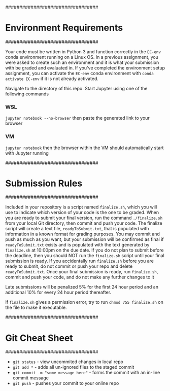 #################################
#	Environment Requirements	#
#################################

Your code must be written in Python 3 and function correctly in the `EC-env` conda environment running on a Linux OS. In a previous assignment, you were asked to create such an environment and it is what your submission with be graded and evaluated in. If you've completed the environment setup assignment, you can activate the `EC-env` conda environment with `conda activate EC-env` if it is not already activated. 

Navigate to the directory of this repo. Start Jupyter using one of the following commands
### WSL
`jupyter notebook --no-browser` then paste the generated link to your browser
### VM
`jupyter notebook` then the browser within the VM should automatically start with Jupyter running

#################################
#	Submission Rules	#
#################################

Included in your repository is a script named `finalize.sh`, which you will use to indicate which version of your code is the one to be graded. When you are ready to submit your final version, run the command `./finalize.sh` from your local Git directory, then commit and push your code. The finalize script will create a text file, `readyToSubmit.txt`, that is populated with information in a known format for grading purposes. You may commit and push as much as you want, but your submission will be confirmed as final if `readyToSubmit.txt` exists and is populated with the text generated by `finalize.sh` at 10:00pm on the due date. If you do not plan to submit before the deadline, then you should NOT run the `finalize.sh` script until your final submission is ready. If you accidentally run `finalize.sh` before you are ready to submit, do not commit or push your repo and delete `readyToSubmit.txt`. Once your final submission is ready, run `finalize.sh`, commit and push your code, and do not make any further changes to it

Late submissions will be penalized 5% for the first 24 hour period and an additional 10% for every 24 hour period thereafter.

If `finalize.sh` gives a permission error, try to run `chmod 755 finalize.sh` on the file to make it executable.

#################################
#	Git Cheat Sheet	#
#################################
* `git status` - view uncommited changes in local repo
* `git add *` - adds all un-ignored files to the staged commit
* `git commit -m "some message here"` - forms the commit with an in-line commit message
* `git push` - pushes your commit to your online repo
